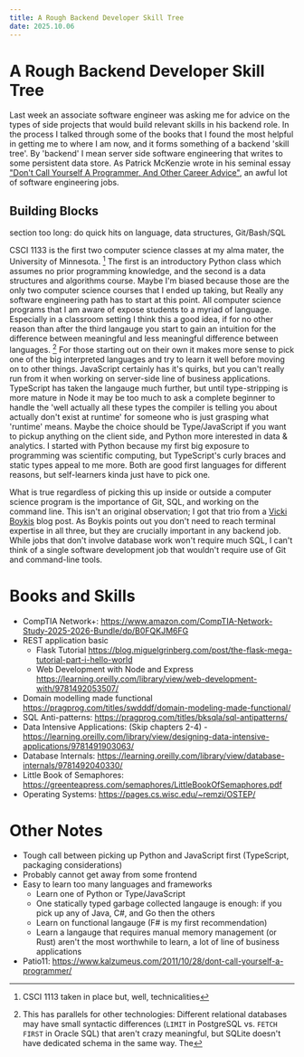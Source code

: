 ```yaml
---
title: A Rough Backend Developer Skill Tree
date: 2025.10.06
---
```


# A Rough Backend Developer Skill Tree

Last week an associate software engineer was asking me for advice on the types of side projects that would build
relevant skills in his backend role. In the process I talked through some of the books that I found the most helpful in
getting me to where I am now, and it forms something of a backend 'skill tree'. By 'backend' I mean server side software
engineering that writes to some persistent data store. As Patrick McKenzie wrote in his seminal essay
["Don't Call Yourself A Programmer, And Other Career Advice"](https://www.kalzumeus.com/2011/10/28/dont-call-yourself-a-programmer/),
an awful lot of software engineering jobs.

## Building Blocks
section too long: do quick hits on language, data structures, Git/Bash/SQL


CSCI 1133 is the first two computer science classes at my alma mater, the University of Minnesota. [^pedantic] The first
is an introductory Python class which assumes no prior programming knowledge, and the second is a data structures and 
algorithms course. Maybe I'm biased because those are the only two computer science courses that I ended up taking, but
Really any software engineering path has to start at this point. All computer science programs that I am aware of expose
students to a myriad of language. Especially in a classroom setting I think this a good idea, if for no other reason
than after the third langauge you start to gain an intuition for the difference between meaningful and less meaningful
difference between languages. [^parallel] For those starting out on their own it makes more sense to pick one of the
big interpreted languages and try to learn it well before moving on to other things. JavaScript certainly has it's 
quirks, but you can't really run from it when working on server-side line of business applications. TypeScript has
taken the langauge much further, but until type-stripping is more mature in Node it may be too much to ask a complete
beginner to handle the 'well actually all these types the compiler is telling you about actually don't exist at runtime'
for someone who is just grasping what 'runtime' means. Maybe the choice should be Type/JavaScript if you want to pickup
anything on the client side, and Python more interested in data & analytics. I started with Python because my first big
exposure to programming was scientific computing, but TypeScript's curly braces and static types appeal to me more. 
Both are good first languages for different reasons, but self-learners kinda just have to pick one.

What is true regardless of picking this up inside or outside a computer science program is the importance of
Git, SQL, and working on the command line. This isn't an original observation; I got that trio from a 
[Vicki Boykis](https://vickiboykis.com/2022/01/09/git-sql-cli/) blog post. As Boykis points out you don't need to 
reach terminal expertise in all three, but they are crucially important in any backend job. While jobs that don't
involve database work won't require much SQL, I can't think of a single software development job that wouldn't require 
use of Git and command-line tools.

# Books and Skills
- CompTIA Network+: https://www.amazon.com/CompTIA-Network-Study-2025-2026-Bundle/dp/B0FQKJM6FG
- REST application basic
    - Flask Tutorial https://blog.miguelgrinberg.com/post/the-flask-mega-tutorial-part-i-hello-world
    - Web Development with Node and Express https://learning.oreilly.com/library/view/web-development-with/9781492053507/
- Domain modelling made functional https://pragprog.com/titles/swdddf/domain-modeling-made-functional/
- SQL Anti-patterns: https://pragprog.com/titles/bksqla/sql-antipatterns/
- Data Intensive Applications: (Skip chapters 2-4) - https://learning.oreilly.com/library/view/designing-data-intensive-applications/9781491903063/
- Database Internals: https://learning.oreilly.com/library/view/database-internals/9781492040330/
- Little Book of Semaphores: https://greenteapress.com/semaphores/LittleBookOfSemaphores.pdf
- Operating Systems: https://pages.cs.wisc.edu/~remzi/OSTEP/

# Other Notes
- Tough call between picking up Python and JavaScript first (TypeScript, packaging considerations)
- Probably cannot get away from some frontend
- Easy to learn too many languages and frameworks
  - Learn one of Python or Type/JavaScript
  - One statically typed garbage collected langauge is enough: if you pick up any of Java, C#, and Go then the others
  - Learn on functional langauge (F# is my first recommendation)
  - Learn a langauge that requires manual memory management (or Rust)
  aren't the most worthwhile to learn, a lot of line of business applications
- Patio11: https://www.kalzumeus.com/2011/10/28/dont-call-yourself-a-programmer/

[^pedantic]: CSCI 1113 taken in place but, well, technicalities
[^parallel]: This has parallels for other technologies: Different relational databases may have small syntactic 
differences (`LIMIT` in PostgreSQL vs. `FETCH FIRST` in Oracle SQL) that aren't crazy meaningful, but SQLite doesn't 
have dedicated schema in the same way. The 
